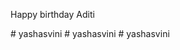 Happy birthday Aditi

#   y a s h a s v i n i  
 #   y a s h a s v i n i  
 #   y a s h a s v i n i  
 